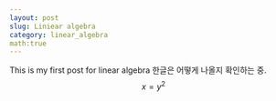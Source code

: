 ```yaml
---
layout: post
slug: Liniear algebra
category: linear_algebra
math:true
---
```

This is my first post for linear algebra
한글은 어떻게 나올지 확인하는 중.
$$x=y^2$$
